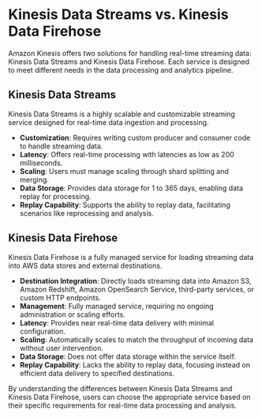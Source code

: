 # Kinesis Data Streams vs. Kinesis Data Firehose

Amazon Kinesis offers two solutions for handling real-time streaming data: Kinesis Data Streams and Kinesis Data Firehose. Each service is designed to meet different needs in the data processing and analytics pipeline.

## Kinesis Data Streams

Kinesis Data Streams is a highly scalable and customizable streaming service designed for real-time data ingestion and processing.

- **Customization**: Requires writing custom producer and consumer code to handle streaming data.
- **Latency**: Offers real-time processing with latencies as low as 200 milliseconds.
- **Scaling**: Users must manage scaling through shard splitting and merging.
- **Data Storage**: Provides data storage for 1 to 365 days, enabling data replay for processing.
- **Replay Capability**: Supports the ability to replay data, facilitating scenarios like reprocessing and analysis.

## Kinesis Data Firehose

Kinesis Data Firehose is a fully managed service for loading streaming data into AWS data stores and external destinations.

- **Destination Integration**: Directly loads streaming data into Amazon S3, Amazon Redshift, Amazon OpenSearch Service, third-party services, or custom HTTP endpoints.
- **Management**: Fully managed service, requiring no ongoing administration or scaling efforts.
- **Latency**: Provides near real-time data delivery with minimal configuration.
- **Scaling**: Automatically scales to match the throughput of incoming data without user intervention.
- **Data Storage**: Does not offer data storage within the service itself.
- **Replay Capability**: Lacks the ability to replay data, focusing instead on efficient data delivery to specified destinations.

By understanding the differences between Kinesis Data Streams and Kinesis Data Firehose, users can choose the appropriate service based on their specific requirements for real-time data processing and analysis.